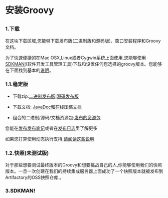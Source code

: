 # <p style="text-align:left;">安装Groovy</p>

### 1.下载
在这块下载区域,您能够下载发布版(二进制版和源码版)、窗口安装程序和Groovy文档。
 
 为了快速便捷的在Mac OSX,Linux或者Cygwin系统上面使用,您能够使用[SDKMAN!](https://sdkman.io/)(软件开发工具管理工具)下载和设置任何您选择的groovy版本。您能够在下面找到基本的<a href="#SDKMAN">说明</a>。
 
### 1.1.稳定版
 
* 下载zip:[二进制发布版](https://bintray.com/artifact/download/groovy/maven/apache-groovy-binary-2.5.2.zip)|[源码发布版](https://bintray.com/artifact/download/groovy/maven/apache-groovy-src-2.5.2.zip)
 
 * 下载文档: [JavaDoc和在线压缩文档](https://bintray.com/artifact/download/groovy/maven/apache-groovy-docs-2.5.2.zip)
 
 * 组合的二进制/源码/文档资源包:[发布的资源包](https://bintray.com/artifact/download/groovy/maven/apache-groovy-sdk-2.5.2.zip)
 
 您能在[发布发布笔记](http://groovy-lang.org/releasenotes/groovy-2.5.html)或者在[发布日志](http://groovy-lang.org/changelogs/changelog-2.5.2.html)里了解更多
 
 如果您打算使用动态执行支持,[请阅读这些说明](http://docs.groovy-lang.org/latest/html/documentation/invokedynamic-support.html)
 
### 1.2.快照(未测试版)
 
 对于那些想要测试最终版本的Groovy和想要挑战自己的人,你能够使用我们的快照版本。一旦一次创建在我们的持续集成服务器上面成功了一个快照版本就被发布到 Artifactory的OSS快照仓库.。
 
### <a style="color:black;" name="SDKMAN"> 3.SDKMAN!</a>
 
